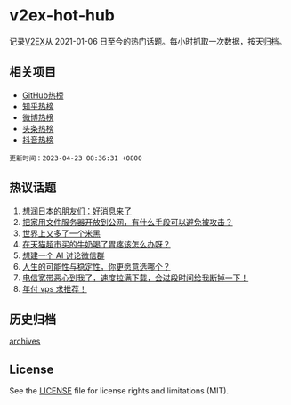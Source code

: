 # v2ex-hot-hub

 记录[V2EX](https://www.v2ex.com/)从 2021-01-06 日至今的热门话题。每小时抓取一次数据，按天[归档](archives)。
 
 ## 相关项目

- [GitHub热榜](https://github.com/snaildev/github-hot-hub)
- [知乎热榜](https://github.com/snaildev/zhihu-hot-hub)
- [微博热榜](https://github.com/snaildev/weibo-hot-hub)
- [头条热榜](https://github.com/snaildev/toutiao-hot-hub)
- [抖音热榜](https://github.com/snaildev/douyin-hot-hub)


 `更新时间：2023-04-23 08:36:31 +0800`

## 热议话题

1. [想润日本的朋友们：好消息来了](https://www.v2ex.com/t/934569)
1. [把家用文件服务器开放到公网，有什么手段可以避免被攻击？](https://www.v2ex.com/t/934526)
1. [世界上又多了一个米黑](https://www.v2ex.com/t/934589)
1. [在天猫超市买的牛奶喝了胃疼该怎么办呀？](https://www.v2ex.com/t/934498)
1. [想建一个 AI 讨论微信群](https://www.v2ex.com/t/934516)
1. [人生的可能性与稳定性，你更愿意选哪个？](https://www.v2ex.com/t/934511)
1. [电信宽带恶心到我了，速度拉满下载，会过段时间给我断掉一下！](https://www.v2ex.com/t/934541)
1. [年付 vps 求推荐！](https://www.v2ex.com/t/934499)

## 历史归档

[archives](archives)

## License

See the [LICENSE](LICENSE) file for license rights and limitations (MIT).
